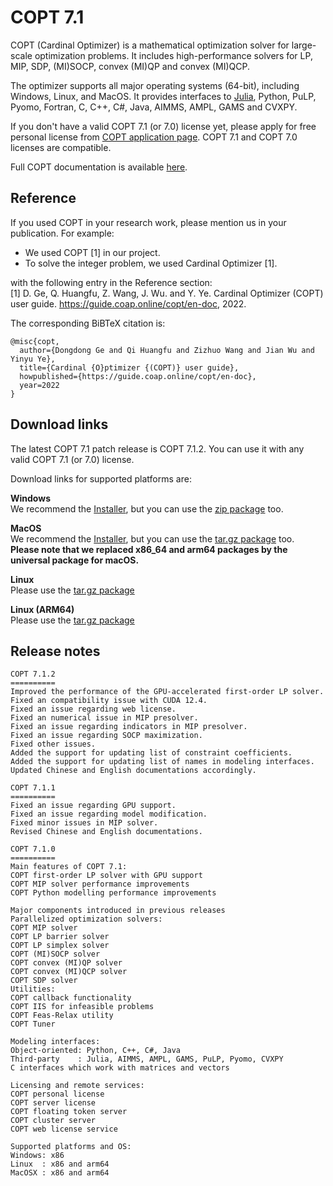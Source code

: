 # COPT 7.1

COPT (Cardinal Optimizer) is a mathematical optimization solver for large-scale optimization problems.
It includes high-performance solvers for LP, MIP, SDP, (MI)SOCP, convex (MI)QP and convex (MI)QCP.

The optimizer supports all major operating systems (64-bit), including Windows, Linux, and MacOS.
It provides interfaces to [Julia](https://github.com/COPT-Public/COPT.jl), Python, PuLP, Pyomo, Fortran, C, C++, C#, Java, AIMMS, AMPL, GAMS and CVXPY.

If you don't have a valid COPT 7.1 (or 7.0) license yet,
please apply for free personal license from [COPT application page](https://www.shanshu.ai/copt).
COPT 7.1 and COPT 7.0 licenses are compatible.

Full COPT documentation is available [here](https://guide.coap.online/copt/en-doc/index.html).

## Reference
If you used COPT in your research work, please mention us in your publication. For example:
  - We used COPT [1] in our project.
  - To solve the integer problem, we used Cardinal Optimizer [1].

with the following entry in the Reference section:<br>
[1] D. Ge, Q. Huangfu, Z. Wang, J. Wu. and Y. Ye. Cardinal Optimizer (COPT) user guide. https://guide.coap.online/copt/en-doc, 2022.

The corresponding BiBTeX citation is:
```
@misc{copt,
  author={Dongdong Ge and Qi Huangfu and Zizhuo Wang and Jian Wu and Yinyu Ye},
  title={Cardinal {O}ptimizer {(COPT)} user guide},
  howpublished={https://guide.coap.online/copt/en-doc},
  year=2022
}
```
## Download links
The latest COPT 7.1 patch release is COPT 7.1.2.
You can use it with any valid COPT 7.1 (or 7.0) license.

Download links for supported platforms are:

**Windows**<br>
  We recommend
  the [Installer](https://pub.shanshu.ai/download/copt/7.1.2/win64/CardinalOptimizer-7.1.2-win64-installer.zip),
  but you can use the [zip package](https://pub.shanshu.ai/download/copt/7.1.2/win64/CardinalOptimizer-7.1.2-win64.zip) too.

**MacOS**<br>
  We recommend
  the [Installer](https://pub.shanshu.ai/download/copt/7.1.2/osx64/CardinalOptimizer-7.1.2-universal_mac.dmg),
  but you can use the [tar.gz package](https://pub.shanshu.ai/download/copt/7.1.2/osx64/CardinalOptimizer-7.1.2-universal_mac.tar.gz) too.<br>
  **Please note that we replaced x86_64 and arm64 packages by the universal package for macOS.**

**Linux**<br>
  Please use the [tar.gz package](https://pub.shanshu.ai/download/copt/7.1.2/linux64/CardinalOptimizer-7.1.2-lnx64.tar.gz)

**Linux (ARM64)**<br>
  Please use the [tar.gz package](https://pub.shanshu.ai/download/copt/7.1.2/aarch64/CardinalOptimizer-7.1.2-aarch64_lnx.tar.gz)

## Release notes

```
COPT 7.1.2
==========
Improved the performance of the GPU-accelerated first-order LP solver.
Fixed an compatibility issue with CUDA 12.4.
Fixed an issue regarding web license.
Fixed an numerical issue in MIP presolver.
Fixed an issue regarding indicators in MIP presolver.
Fixed an issue regarding SOCP maximization.
Fixed other issues.
Added the support for updating list of constraint coefficients.
Added the support for updating list of names in modeling interfaces.
Updated Chinese and English documentations accordingly.

COPT 7.1.1
==========
Fixed an issue regarding GPU support.
Fixed an issue regarding model modification.
Fixed minor issues in MIP solver.
Revised Chinese and English documentations.

COPT 7.1.0
==========
Main features of COPT 7.1:
COPT first-order LP solver with GPU support
COPT MIP solver performance improvements
COPT Python modelling performance improvements

Major components introduced in previous releases
Parallelized optimization solvers:
COPT MIP solver
COPT LP barrier solver
COPT LP simplex solver
COPT (MI)SOCP solver
COPT convex (MI)QP solver
COPT convex (MI)QCP solver
COPT SDP solver
Utilities:
COPT callback functionality
COPT IIS for infeasible problems
COPT Feas-Relax utility
COPT Tuner

Modeling interfaces:
Object-oriented: Python, C++, C#, Java
Third-party    : Julia, AIMMS, AMPL, GAMS, PuLP, Pyomo, CVXPY
C interfaces which work with matrices and vectors

Licensing and remote services:
COPT personal license
COPT server license
COPT floating token server
COPT cluster server
COPT web license service

Supported platforms and OS:
Windows: x86
Linux  : x86 and arm64
MacOSX : x86 and arm64
```
